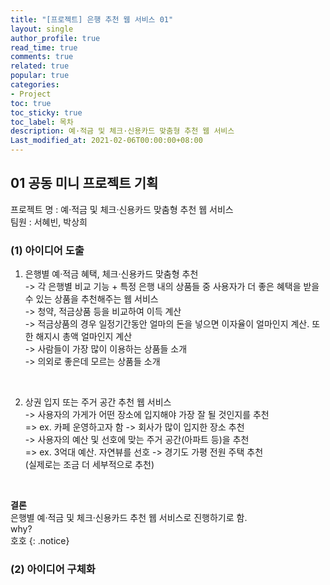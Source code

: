 ```yaml
---
title: "[프로젝트] 은행 추천 웹 서비스 01"
layout: single
author_profile: true
read_time: true
comments: true
related: true
popular: true
categories:
- Project
toc: true
toc_sticky: true
toc_label: 목차
description: 예·적금 및 체크·신용카드 맞춤형 추천 웹 서비스
Last_modified_at: 2021-02-06T00:00:00+08:00
---
```


## 01 공동 미니 프로젝트 기획
프로젝트 명 : 예·적금 및 체크·신용카드 맞춤형 추천 웹 서비스<br>
팀원 : 서혜빈, 박상희<br>

### (1) 아이디어 도출

1) 은행별 예·적금 혜택, 체크·신용카드 맞춤형 추천<br>
    -> 각 은행별 비교 기능 + 특정 은행 내의 상품들 중 사용자가 더 좋은 혜택을 받을 수 있는 상품을 추천해주는 웹 서비스<br>
    -> 청약, 적금상품 등을 비교하여 이득 계산<br>
    -> 적금상품의 경우 일정기간동안 얼마의 돈을 넣으면 이자율이 얼마인지 계산. 또한 해지시 총액 얼마인지 계산<br>
    -> 사람들이 가장 많이 이용하는 상품들 소개<br>
    -> 의외로 좋은데 모르는 상품들 소개<br>

<br>

2) 상권 입지 또는 주거 공간 추천 웹 서비스<br>
    -> 사용자의 가게가 어떤 장소에 입지해야 가장 잘 될 것인지를 추천<br>
        => ex. 카페 운영하고자 함 -> 회사가 많이 입지한 장소 추천<br>
    -> 사용자의 예산 및 선호에 맞는 주거 공간(아파트 등)을 추천<br>
        => ex. 3억대 예산. 자연뷰를 선호 -> 경기도 가평 전원 주택 추천<br>
    (실제로는 조금 더 세부적으로 추천)<br>


<br>

**결론**<br>
은행별 예·적금 및 체크·신용카드 추천 웹 서비스로 진행하기로 함.<br>
    why?<br>
    호호
{: .notice}


### (2) 아이디어 구체화
